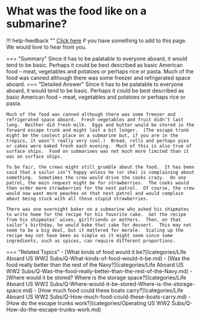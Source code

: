 # What was the food like on a submarine?

!!! help-feedback ""
    [Click here](https://replace.md) if you have something to add to this page. We would love to hear from you.

=== "Summary"
    Since it has to be palatable to everyone aboard, it would tend to be basic. Perhaps it could be best described as basic American food – meat, vegetables and potatoes or perhaps rice or pasta. Much of the food was canned although there was some freezer and refrigerated space aboard.
=== "Detailed Answer"
    Since it has to be palatable to everyone aboard, it would tend to be basic.  Perhaps it could be best described as basic American food – meat, vegetables and potatoes or perhaps rice or pasta.

    Much of the food was canned although there was some freezer and refrigerated space aboard.  Fresh vegetables and fruit didn’t last long.  Neither did fresh milk.  Eggs and butter would be stored in the forward escape trunk and might last a bit longer.  (The escape trunk might be the coolest place on a submarine but, if you are in the tropics, it wasn’t really very cool.)  Bread, rolls and perhaps pies or cakes were baked fresh each evening.  Much of this is also true of surface ships.  Food on submarines was not much more limited than it was on surface ships.

    To be fair, the crews might still grumble about the food.  It has been said that a sailor isn’t happy unless he (or she) is complaining about something.  Sometimes the crew would drive the cooks crazy.  On one patrol, the main request might be for strawberries.  The cooks would then order more strawberries for the next patrol.  Of course, the crew would now want more peaches on that next patrol and would complain about being stuck with all those stupid strawberries.

    There was one overnight baker on a submarine who asked his shipmates to write home for the recipe for his favorite cake.  Get the recipe from his shipmates’ wives, girlfriends or mothers.  Then, on that sailor’s birthday, he would bake that cake for dessert.  This may not seem to be a big deal, but it mattered for morale.  Scaling up the recipe may not have been as simple as it might seem since some ingredients, such as spices, can require different proportions.
=== "Related Topics"
    - [What kinds of food would it be?](categories/Life Aboard US WW2 Subs/Q-What-kinds-of-food-would-it-be.md)
    - [Was the food really better than the rest of the Navy?](categories/Life Aboard US WW2 Subs/Q-Was-the-food-really-better-than-the-rest-of-the-Navy.md)
    - [Where would it be stored?  Where is the storage space?](categories/Life Aboard US WW2 Subs/Q-Where-would-it-be-stored-Where-is-the-storage-space.md)
    - [How much food could these boats carry?](categories/Life Aboard US WW2 Subs/Q-How-much-food-could-these-boats-carry.md)
    - [How do the escape trunks work?](categories/Operating US WW2 Subs/Q-How-do-the-escape-trunks-work.md)

